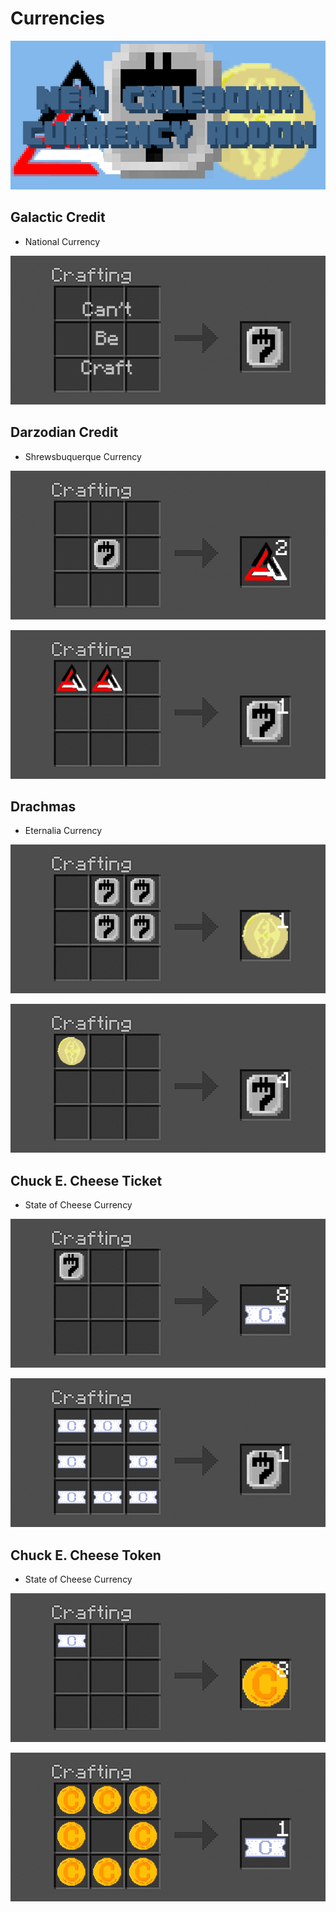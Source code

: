 # Currencies

![Background](../background.png)

## Galactic Credit
- National Currency

[![credit_recipe.png](images/credit_recipe.png)](images/credit_recipe.png)

## Darzodian Credit
- Shrewsbuquerque Currency

[![darzodian_credit_recipe.png](images/darzodian_credit_recipe.png)](images/darzodian_credit_recipe.png)

[![darzodian_credit_revert.gif](images/darzodian_credit_revert.gif)](images/darzodian_credit_revert.gif)

## Drachmas 
- Eternalia Currency

[![darchma_credit_recipe.gif](images/darchma_credit_recipe.gif)](images/darchma_credit_recipe.gif)

[![darchma_credit_revert](images/darchma_credit_revert.gif)](images/darchma_credit_revert.gif)

## Chuck E. Cheese Ticket
- State of Cheese Currency

[![soc_ticket_recipe.gif](images/soc_ticket_recipe.gif)](images/soc_ticket_recipe.gif)

[![soc_ticket_revert.png](images/soc_ticket_revert.png)](images/soc_ticket_revert.png)

## Chuck E. Cheese Token
- State of Cheese Currency

[![soc_token_recipe.gif](images/soc_token_recipe.gif)](images/soc_token_recipe.gif)

[![soc_token_revert.png](images/soc_token_revert.png)](images/soc_token_revert.png)